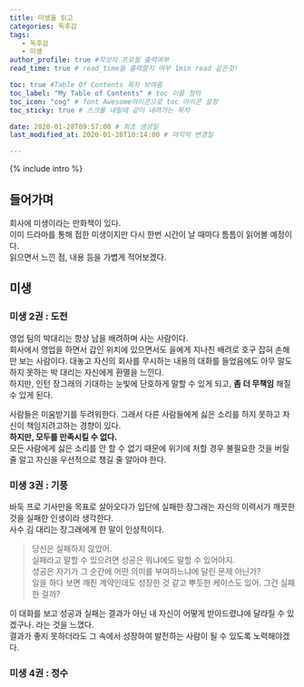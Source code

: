 ```yaml
---
title: 미생을 읽고
categories: 독후감
tags:
   - 독후감
   - 미생
author_profile: true #작성자 프로필 출력여부
read_time: true # read_time을 출력할지 여부 1min read 같은것!

toc: true #Table Of Contents 목차 보여줌
toc_label: "My Table of Contents" # toc 이름 정의
toc_icon: "cog" # font Awesome아이콘으로 toc 아이콘 설정 
toc_sticky: true # 스크롤 내릴때 같이 내려가는 목차

date: 2020-01-28T09:57:00 # 최초 생성일
last_modified_at: 2020-01-28T10:14:00 # 마지막 변경일

---
```


<!-- intro -->
{% include intro %}

## 들어가며
회사에 미생이라는 만화책이 있다.  
이미 드라마를 통해 접한 미생이지만 다시 한번 시간이 날 때마다 틈틈이 읽어볼 예정이다.  
읽으면서 느낀 점, 내용  등을 가볍게 적어보겠다.

## 미생

### 미생 2권 : 도전

영업 팀의 박대리는 항상 남을 배려하며 사는 사람이다.  
회사에서 영업을 하면서 갑인 위치에 있으면서도 을에게 지나친 배려로 호구 잡혀 손해만 보는 사람이다.  대놓고 자신의 회사를 무시하는 내용의 대화를 들었음에도 아무 말도 하지 못하는 박 대리는 자신에게 환멸을 느낀다.  
하지만, 인턴 장그래의 기대하는 눈빛에 단호하게 말할 수 있게 되고, **좀 더 무책임** 해질 수 있게 된다.  

사람들은 미움받기를 두려워한다. 그래서 다른 사람들에게 싫은 소리를 하지 못하고 자신이 책임지려고하는 경향이 있다.  
**하지만, 모두를 만족시킬 수 없다.**  
모든 사람에게 싫은 소리를 안 할 수 없기 때문에 위기에 처할 경우 불필요한 것을 버릴 줄 알고 자신을 우선적으로 챙길 줄 알아야 한다.  

### 미생 3권 : 기풍
바둑 프로 기사만을 목표로 살아오다가 입단에 실패한 장그래는 자신의 이력서가 깨끗한 것을 실패한 인생이라 생각한다.  
사수 김 대리는 장그래에게 한 말이 인상적이다.  

> 당신은 실패하지 않았어.  
> 실패라고 말할 수 있으려면 성공은 뭐냐에도 말할 수 있어야지.  
> 성공은 자기가 그 순간에 어떤 의미를 부여하느냐에 달린 문제 아닌가?  
> 일을 하다 보면 깨진 계약인데도 성장한 것 같고 뿌듯한 케이스도 있어. 그건 실패한 걸까?

이 대화를 보고 성공과 실패는 결과가 아닌 내 자신이 어떻게 받아드렸냐에 달라질 수 있겠구나. 라는 것을 느꼈다.  
결과가 좋지 못하더라도 그 속에서 성장하여 발전하는 사람이 될 수 있도록 노력해야겠다.  

### 미생 4권 : 정수
<!--stackedit_data:
eyJoaXN0b3J5IjpbLTc3MTY4ODA5MV19
-->